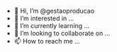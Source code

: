 - 👋 Hi, I’m @gestaoproducao
- 👀 I’m interested in ...
- 🌱 I’m currently learning ...
- 💞️ I’m looking to collaborate on ...
- 📫 How to reach me ...

<!---
gestaoproducao/gestaoproducao is a ✨ special ✨ repository because its `README.md` (this file) appears on your GitHub profile.
You can click the Preview link to take a look at your changes.
--->
